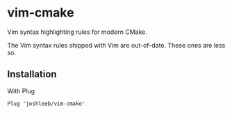 # vim-cmake

Vim syntax highlighting rules for modern CMake.

The Vim syntax rules shipped with Vim are out-of-date. These ones are less so.

## Installation

With Plug

```vim
Plug 'joshleeb/vim-cmake'
```
